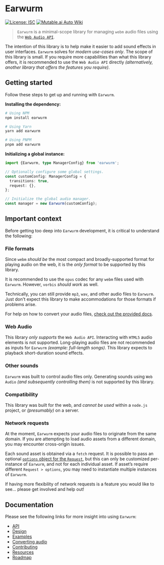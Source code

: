 # Earwurm

[![License: ISC](https://img.shields.io/badge/License-ISC-blue.svg)](https://opensource.org/licenses/ISC)
[![Mutable.ai Auto Wiki](https://img.shields.io/badge/Auto_Wiki-Mutable.ai-blue)](https://wiki.mutable.ai/beefchimi/earwurm)

> `Earwurm` is a minimal-scope library for managing `webm` audio files using the [`Web Audio API`](https://developer.mozilla.org/en-US/docs/Web/API/Web_Audio_API).

The intention of this library is to help make it easier to add sound effects in user interfaces. `Earwurm` solves for _modern use-cases only_. The scope of this library is small. If you require more capabilities than what this library offers, it is recommended to use the `Web Audio API` directly _(alternatively, another library that offers the features you require)_.

## Getting started

Follow these steps to get up and running with `Earwurm`.

**Installing the dependency:**

```sh
# Using NPM
npm install earwurm

# Using Yarn
yarn add earwurm

# Using PNPM
pnpm add earwurm
```

**Initializing a global instance:**

```ts
import {Earwurm, type ManagerConfig} from 'earwurm';

// Optionally configure some global settings.
const customConfig: ManagerConfig = {
  transitions: true,
  request: {},
};

// Initialize the global audio manager.
const manager = new Earwurm(customConfig);
```

## Important context

Before getting too deep into `Earwurm` development, it is critical to understand the following:

### File formats

Since `webm` _should be_ the most compact and broadly-supported format for playing audio on the web, it is the _only format_ to be supported by this library.

It is recommended to use the `opus` codec for any `webm` files used with `Earwurm`. However, `vorbis` _should work_ as well.

Technically, you can still provide `mp3`, `wav`, and other audio files to `Earwurm`. Just don't expect this library to make accommodations for those formats if problems arise.

For help on how to convert your audio files, [check out the provided docs](./docs/conversion.md).

### Web Audio

This library _only supports_ the `Web Audio API`. Interacting with `HTML5` audio elements is not supported. Long-playing audio files are not recommended as inputs for `Earwurm` _(example: full-length songs)_. This library expects to playback short-duration sound effects.

### Other sounds

`Earwurm` was built to control audio files only. Generating sounds using `Web Audio` _(and subsequently controlling them)_ is not supported by this library.

### Compatibility

This library was built for the web, and _cannot be used_ within a `node.js` project, or _(presumably)_ on a server.

### Network requests

At the moment, `Earwurm` expects your audio files to originate from the same domain. If you are attempting to load audio assets from a different domain, you may encounter cross-origin issues.

Each sound asset is obtained via a `fetch` request. It is possible to pass an optional [`options` object for the `Request`](https://developer.mozilla.org/en-US/docs/Web/API/Request/Request), but this can only be customized per-instance of `Earwurm`, and not for each individual asset. If asset’s require different `Request > options`, you may need to instantiate multiple instances of `Earwurm`.

If having more flexibility of network requests is a feature you would like to see... please get involved and help out!

## Documentation

Please see the following links for more insight into using `Earwurm`:

- [API](./docs/api.md)
- [Design](./docs/design.md)
- [Examples](./docs/examples.md)
- [Converting audio](./docs/conversion.md)
- [Contributing](./docs/contributing.md)
- [Resources](./docs/resources.md)
- [Roadmap](./docs/roadmap.md)
